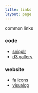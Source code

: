 ```yaml
---
title: links
layout: page
---
```


common links

### code
- [snipplr](http://snipplr.com/)
- [d3 gallery](https://github.com/mbostock/d3/wiki/Gallery)

### website
- [fa icons](http://fontawesome.io/icons/)
- [visualgo](http://visualgo.net/)  


